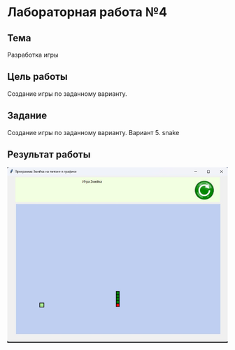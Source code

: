 # Лабораторная работа №4 #

## Тема ##

Разработка игры

## Цель работы ##

Создание игры по заданному варианту.

## Задание ##

Создание игры по заданному варианту.
Вариант 5. snake

## Результат работы ##

![старт](./images/1.jpg)

